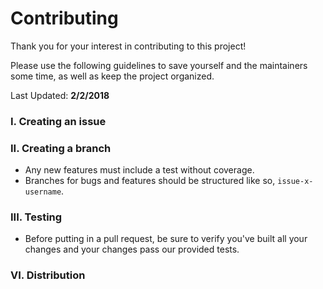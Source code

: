 # Contributing

Thank you for your interest in contributing to this project!

Please use the following guidelines to save yourself and the maintainers some time, as well as keep the project organized.

Last Updated: **2/2/2018**

### I. Creating an issue



### II. Creating a branch

* Any new features must include a test without coverage.
* Branches for bugs and features should be structured like so, `issue-x-username`.

### III. Testing

* Before putting in a pull request, be sure to verify you've built all your changes and your changes pass our provided tests.

### VI. Distribution
